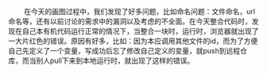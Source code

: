 &nbsp;&nbsp;&nbsp;&nbsp;&nbsp;&nbsp;&nbsp;&nbsp;在今天的画图过程中，我们发现了好多问题，比如命名问题：文件命名，url命名等，还有以前讨论的需求中的漏洞以及考虑的不全面。在今天整合代码时，发现在自己本有机代码运行正常的情况下，当整合一块时，运行时，浏览器就出现了一大片红色的错误。原因有好多，比如：因为本应调用其他文件的id，而为了方便自己先定义了一个变量，写成功后忘了修改自己定义的变量，就push到远程仓库，而当别人pull下来到本地运行时，就出现了这样的错误。
